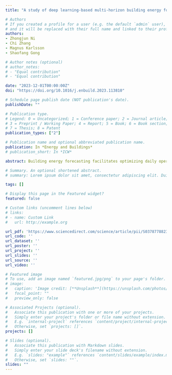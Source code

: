 ```yaml
---
title: "A study of deep learning-based multi-horizon building energy forecasting"

# Authors
# If you created a profile for a user (e.g. the default `admin` user), write the username (folder name) here 
# and it will be replaced with their full name and linked to their profile.
authors:
- Zhongjun Ni
- Chi Zhang
- Magnus Karlsson
- Shaofang Gong

# Author notes (optional)
# author_notes:
# - "Equal contribution"
# - "Equal contribution"

date: "2023-12-01T00:00:00Z"
doi: "https://doi.org/10.1016/j.enbuild.2023.113810"

# Schedule page publish date (NOT publication's date).
publishDate: ""

# Publication type.
# Legend: 0 = Uncategorized; 1 = Conference paper; 2 = Journal article;
# 3 = Preprint / Working Paper; 4 = Report; 5 = Book; 6 = Book section;
# 7 = Thesis; 8 = Patent
publication_types: ["2"]

# Publication name and optional abbreviated publication name.
publication: In *Energy and Buildings*
# publication_short: In *ICW*

abstract: Building energy forecasting facilitates optimizing daily operation scheduling and long-term energy planning. Many studies have demonstrated the potential of data-driven approaches in producing point forecasts of energy use. Despite this, little work has been undertaken to understand uncertainty in energy forecasts. However, many decision-making scenarios require information from a full conditional distribution of forecasts. This study has adapted and applied state-of-the-art deep learning architectures to address the problem of multi-horizon building energy forecasting. Eight different methods, including seven deep learning-based ones, were investigated to develop models to perform point and probabilistic forecasts. A comprehensive case study was conducted in two public historic buildings with different operating modes, namely the City Museum and the City Theatre, in Norrköping, Sweden. The performance of the developed models was evaluated, and the predictability of different scenarios of energy consumption was studied. The results show that incorporating future information on exogenous factors that determine energy use is critical for making accurate multi-horizon predictions. Furthermore, changes in the operating mode and activities held in a building bring more uncertainty in energy use and deteriorate the prediction accuracy of models. As assessed by the coefficient of variance of the root mean square error (CV-RMSE), the temporal fusion transformer (TFT) model exhibited strong competitiveness in performing point forecasts. The TFT model outperformed other models in predicting both types of energy use of the City Museum (CV-RMSE 29.7% for electricity consumption and CV-RMSE 8.7% for heating load) and heating load of the City Theatre (CV-RMSE 13.3%). In contrast to the dominance of the TFT model in point forecast, none of the models dominated the probabilistic forecast. The TFT, long short-term memory (LSTM), and gated recurrent unit (GRU) models made better probabilistic forecasts than others. 

# Summary. An optional shortened abstract.
# summary: Lorem ipsum dolor sit amet, consectetur adipiscing elit. Duis posuere tellus ac convallis placerat. Proin tincidunt magna sed ex sollicitudin condimentum.

tags: []

# Display this page in the Featured widget?
featured: false

# Custom links (uncomment lines below)
# links:
# - name: Custom Link
#   url: http://example.org

url_pdf: 'https://www.sciencedirect.com/science/article/pii/S037877882301040X'
url_code: ''
url_dataset: ''
url_poster: ''
url_project: ''
url_slides: ''
url_source: ''
url_video: ''

# Featured image
# To use, add an image named `featured.jpg/png` to your page's folder. 
# image:
#   caption: 'Image credit: [**Unsplash**](https://unsplash.com/photos/pLCdAaMFLTE)'
#   focal_point: ""
#   preview_only: false

# Associated Projects (optional).
#   Associate this publication with one or more of your projects.
#   Simply enter your project's folder or file name without extension.
#   E.g. `internal-project` references `content/project/internal-project/index.md`.
#   Otherwise, set `projects: []`.
projects: []

# Slides (optional).
#   Associate this publication with Markdown slides.
#   Simply enter your slide deck's filename without extension.
#   E.g. `slides: "example"` references `content/slides/example/index.md`.
#   Otherwise, set `slides: ""`.
slides: ""
---
```


<!-- {{% callout note %}}
Click the *Cite* button above to demo the feature to enable visitors to import publication metadata into their reference management software.
{{% /callout %}}

{{% callout note %}}
Create your slides in Markdown - click the *Slides* button to check out the example.
{{% /callout %}}

Supplementary notes can be added here, including [code, math, and images](https://wowchemy.com/docs/writing-markdown-latex/). -->
